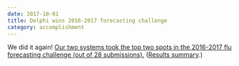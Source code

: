 ```yaml
---
date: 2017-10-01
title: Delphi wins 2016-2017 forecasting challenge
category: accomplishment
---
```


We did it again! [Our
two systems took the top two spots in the 2016-2017 flu forecasting
challenge (out of 28 submissions).](https://www.cmu.edu/news/stories/archives/2017/september/flu-forecasts.html)
([Results summary](https://www.cs.cmu.edu/~roni/CDC%20Flu%20Challenge%202016-2017%20Results.pdf).)
